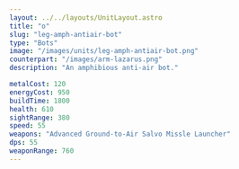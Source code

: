 ```yaml
---
layout: ../../layouts/UnitLayout.astro
title: "o"
slug: "leg-amph-antiair-bot"
type: "Bots"
image: "/images/units/leg-amph-antiair-bot.png"
counterpart: "/images/arm-lazarus.png"
description: "An amphibious anti-air bot."

metalCost: 120
energyCost: 950
buildTime: 1800
health: 610
sightRange: 380
speed: 55
weapons: "Advanced Ground-to-Air Salvo Missle Launcher"
dps: 55
weaponRange: 760
---
```

